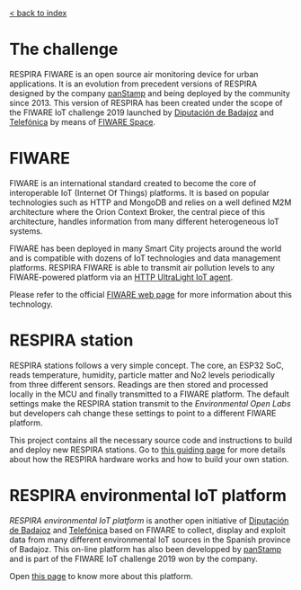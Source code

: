 [< back to index](../../README.md)

# The challenge

RESPIRA FIWARE is an open source air monitoring device for urban applications. It is an evolution from precedent versions of RESPIRA designed by the company [panStamp](http://www.panstamp.com) and being deployed by the community since 2013. This version of RESPIRA has been created under the scope of the FIWARE IoT challenge 2019 launched by [Diputación de Badajoz](https://www.dip-badajoz.es/) and [Telefónica](https://www.telefonica.com/en/) by means of [FIWARE Space](https://www.fiware.space/).

# FIWARE

FIWARE is an international standard created to become the core of interoperable IoT (Internet Of Things) platforms. It is based on popular technologies such as HTTP and MongoDB and relies on a well defined M2M architecture where the Orion Context Broker, the central piece of this architecture, handles information from many different heterogeneous IoT systems.

FIWARE has been deployed in many Smart City projects around the world and is compatible with dozens of IoT technologies and data management platforms. RESPIRA FIWARE is able to transmit air pollution levels to any FIWARE-powered platform via an [HTTP UltraLight IoT agent](https://fiware-iotagent-ul.readthedocs.io/en/latest/usermanual/index.html).

Please refer to the official [FIWARE web page](https://www.fiware.org/) for more information about this technology.

# RESPIRA station

RESPIRA stations follows a very simple concept. The core, an ESP32 SoC, reads temperature, humidity, particle matter and No2 levels periodically from three different sensors. Readings are then stored and processed locally in the MCU and finally transmitted to a FIWARE platform. The default settings make the RESPIRA station transmit to the _Environmental Open Labs_ but developers cah change these settings to point to a different FIWARE platform.

This project contains all the necessary source code and instructions to build and deploy new RESPIRA stations. Go to [this guiding page](RESPIRA_STATION.md) for more details about how the RESPIRA hardware works and how to build your own station.

# RESPIRA environmental IoT platform

_RESPIRA environmental IoT platform_ is another open initiative of [Diputación de Badajoz](https://www.dip-badajoz.es/) and [Telefónica](https://www.telefonica.com/en/) based on FIWARE to collect, display and exploit data from many different environmental IoT sources in the Spanish province of Badajoz. This on-line platform has also been developped by [panStamp](http://www.panstamp.com) and is part of the FIWARE IoT challenge 2019 won by the company.

Open [this page](RESPIRA_PLATFORM.md) to know more about this platform.

